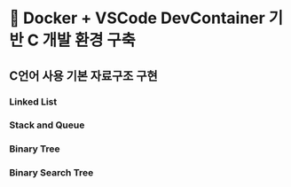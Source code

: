 # 📘 Docker + VSCode DevContainer 기반 C 개발 환경 구축 

## C언어 사용 기본 자료구조 구현

### Linked List

### Stack and Queue

### Binary Tree

### Binary Search Tree

